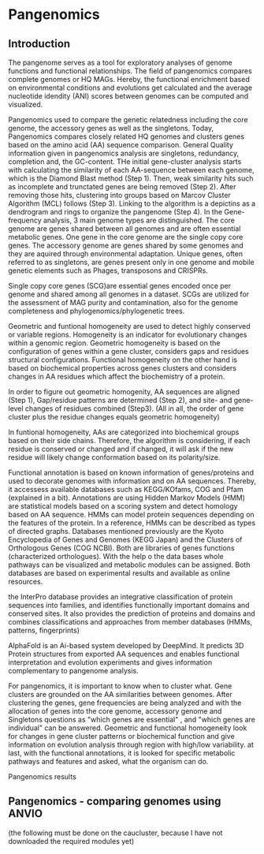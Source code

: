 # Pangenomics

## Introduction

The pangenome serves as a tool for exploratory analyses of genome functions and functional relationships. The field of pangenomics compares complete genomes or HQ MAGs. Hereby, the functional enrichment based on environmental conditions and evolutions get calculated and the average nucleotide idendity (ANI) scores between genomes can be computed and visualized.

Pangenomics used to compare the genetic relatedness including the core genome, the accessory genes as well as the singletons. Today, Pangenomics compares closely related HQ genomes and clusters genes based on the amino acid (AA) sequence comparison. General Quality information given in pangenomics analysis are singletons, redundancy, completion and, the GC-content. THe initial gene-cluster analysis starts with calculating the similarity of each AA-sequence between each genome, which is the Diamond Blast method (Step 1). Then, weak similarity hits such as incomplete and trunctated genes are being removed (Step 2). After removing those hits, clustering into groups based on Marcov Cluster Algorithm (MCL) follows (Step 3). Linking to the algorithm is a depictins as a dendrogram and rings to organize the pangenome (Step 4). In the Gene-frequency analysis, 3 main genome types are distinguished. The core genome are genes shared between all genomes and are often essential metabolic genes. One gene in the core genome are the single copy core genes. The accessory genome are genes shared by some genomes and they are aquired through environmental adaptation. Unique genes, often referred to as singletons, are genes present only in one genome and mobile genetic elements such as Phages, transposons and CRISPRs.

Single copy core genes (SCG)are essential genes encoded once per genome and shared among all genomes in a dataset. SCGs are utilized for the assessment of MAG purity and contamination, also for the genome completeness and phylogenomics/phylogenetic trees. 

Geometric and funtional homogeneity are used to detect highly conserved or variable regions. Homogeneity is an indicator for evolutionary changes within a genomic region. Geometric homogeneity is based on the configuration of genes within a gene cluster, considers gaps and residues structural configurations. Functional homogeneity on the other hand is based on biochemical properties across genes clusters and considers changes in AA residues which affect the biochemistry of a protein. 

In order to figure out geometric homogenity, AA sequences are aligned (Step 1), Gap/residue patterns are determined (Step 2), and site- and gene-level changes of residues combined (Step3). (All in all, the order of gene cluster plus the residue changes equals geometric homogeneity)

In funtional homogeneity, AAs are categorized into biochemical groups based on their side chains. Therefore, the algorithm is considering, if each residue is conserved or changed and if changed, it will ask if the new residue will likely change conformation based on its polarity/size.

Functional annotation is based on known information of genes/proteins and used to decorate genomes with information and on AA sequences. Thereby, it accessess available databases such as KEGG/KOfams, COG and Pfam (explained in a bit). Annotations are using Hidden Markov Models (HMM) are statistical models based on a scoring system and detect homology based on AA sequence. HMMs can model protein sequences depending on the features of the protein. In a reference, HMMs can be described as types of directed graphs. Databases mentioned previously are the Kyoto Encyclopedia of Genes and Genomes (KEGG Japan) and the Clusters of Orthologous Genes (COG NCBI). Both are libraries of genes functions (characterized orthologues). With the help o the data bases whole pathways can be visualized and metabolic modules can be assigned. Both databases are based on experimental results and available as online resources. 

the InterPro database provides an integrative classification of protein sequences into families, and identifies functionally important domains and conserved sites. It also provides the prediction of proteins and domains and combines classifications and approaches from member databases (HMMs, patterns, fingerprints)

AlphaFold is an Ai-based system developed by DeepMind. It predicts 3D Protein structures from exported AA sequences and enables functional interpretation and evolution experiments and gives information complementary to pangenome analysis.

For pangenomics, it is important to know when to cluster what. Gene clusters are grounded on the AA similarities between genomes. After clustering the genes, gene frequencies are being analyzed and with the allocation of genes into the core genome, accessory genome and Singletons questions as "which genes are essential" , and "which genes are individual" can be answered. Geometric and functional homogeneity look for changes in gene cluster patterns or biochemical function and give information on evolution analysis through region with high/low variability. at last, with the functional annotations, it is looked for specific metabolic pathways and features and asked, what the organism can do.

Pangenomics results



## Pangenomics - comparing genomes using ANVIO

(the following must be done on the caucluster, because I have not downloaded the required modules yet)



